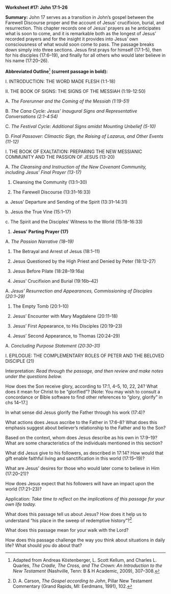 **Worksheet \#17: John 17:1–26**

**Summary:** John 17 serves as a transition in John’s gospel between the Farewell Discourse proper and the account of Jesus’ crucifixion, burial, and resurrection. This chapter records one of Jesus’ prayers as he anticipates what is soon to come, and it is remarkable both as the longest of Jesus’ recorded prayers and for the insight it provides into Jesus’ own consciousness of what would soon come to pass. The passage breaks down simply into three sections. Jesus first prays for himself (17:1–5), then for his disciples (17:6–19), and finally for all others who would later believe in his name (17:20–26).

**Abbreviated Outline**[^1] **(current passage in bold):**

I.  INTRODUCTION: THE WORD MADE FLESH (1:1-18)

II. THE BOOK OF SIGNS: THE SIGNS OF THE MESSIAH (1:19-12:50)

<!-- -->

A.  *The Forerunner and the Coming of the Messiah (1:19-51)*

B.  *The Cana Cycle: Jesus’ Inaugural Signs and Representative Conversations (2:1-4:54)*

C.  *The Festival Cycle: Additional Signs amidst Mounting Unbelief (5-10)*

D.  *Final Passover: Climactic Sign, the Raising of Lazarus, and Other Events (11-12)*

<!-- -->

I.  THE BOOK OF EXALTATION: PREPARING THE NEW MESSIANIC COMMUNITY AND THE PASSION OF JESUS (13-20)

<!-- -->

A.  *The Cleansing and Instruction of the New Covenant Community, including Jesus’ Final Prayer (13-17)*

<!-- -->

1.  Cleansing the Community (13:1–30)

2.  The Farewell Discourse (13:31–16:33)

<!-- -->

a.  Jesus’ Departure and Sending of the Spirit (13:31–14:31)

b.  Jesus the True Vine (15:1–17)

c.  The Spirit and the Disciples’ Witness to the World (15:18–16:33)

<!-- -->

1.  **Jesus’ Parting Prayer (17)**

<!-- -->

A.  *The Passion Narrative (18–19)*

<!-- -->

1.  The Betrayal and Arrest of Jesus (18:1–11)

2.  Jesus Questioned by the High Priest and Denied by Peter (18:12–27)

3.  Jesus Before Pilate (18:28–19:16a)

4.  Jesus’ Crucifixion and Burial (19:16b–42)

<!-- -->

A.  *Jesus’ Resurrection and Appearances, Commissioning of Disciples (20:1–29)*

<!-- -->

1.  The Empty Tomb (20:1–10)

2.  Jesus’ Encounter with Mary Magdalene (20:11–18)

3.  Jesus’ First Appearance, to His Disciples (20:19–23)

4.  Jesus’ Second Appearance, to Thomas (20:24–29)

<!-- -->

A.  *Concluding Purpose Statement (20:30–31)*

<!-- -->

I.  EPILOGUE: THE COMPLEMENTARY ROLES OF PETER AND THE BELOVED DISCIPLE (21)

Interpretation: *Read through the passage, and then review and make notes under the questions below.*

How does the Son receive glory, according to 17:1, 4–5, 10, 22, 24? What does it mean for Christ to be “glorified”? [Note: You may wish to consult a concordance or Bible software to find other references to “glory, glorify” in chs 14–17.]

In what sense did Jesus glorify the Father through his work (17:4)?

What actions does Jesus ascribe to the Father in 17:6–8? What does this emphasis suggest about believer’s relationship to the Father and to the Son?

Based on the context, whom does Jesus describe as his own in 17:9–19? What are some characteristics of the individuals mentioned in this section?

What did Jesus give to his followers, as described in 17:14? How would that gift enable faithful living and sanctification in this world (17:15–19)?

What are Jesus’ desires for those who would later come to believe in Him (17:20–21)?

How does Jesus expect that his followers will have an impact upon the world (17:21–23)?

Application: *Take time to reflect on the implications of this passage for your own life today.*

What does this passage tell us about Jesus? How does it help us to understand “his place in the sweep of redemptive history”?[^2]

What does this passage mean for your walk with the Lord?

How does this passage challenge the way you think about situations in daily life? What should you do about that?

[^1]: Adapted from Andreas Köstenberger, L. Scott Kellum, and Charles L. Quarles, *The Cradle, The Cross, and The Crown: An Introduction to the New Testament* (Nashville, Tenn: B & H Academic, 2009), 307–308.

[^2]: D. A. Carson, *The Gospel according to John*, Pillar New Testament Commentary (Grand Rapids, MI: Eerdmans, 1991), 102.
